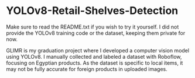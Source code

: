 # YOLOv8-Retail-Shelves-Detection

Make sure to read the README.txt if you wish to try it yourself.
I did not provide the YOLOv8 training code or the dataset, keeping them private for now.

GLIMR is my graduation project where I developed a computer vision model using YOLOv8. I manually collected and labeled a dataset with Roboflow, focusing on Egyptian products. As the dataset is specific to local items, it may not be fully accurate for foreign products in uploaded images.
